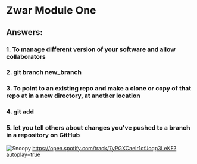 # Zwar Module One

## Answers:

### 1. To manage different version of your software and allow collaborators
### 2. git branch new_branch
### 3. To point to an existing repo and make a clone or copy of that repo at in a new directory, at another location
### 4. git add
### 5. let you tell others about changes you've pushed to a branch in a repository on GitHub


![Snoopy](https://media.giphy.com/media/vFKqnCdLPNOKc/giphy.gif)
https://open.spotify.com/track/7yPGXCaeIr1ofJoqp3LeKF?autoplay=true
